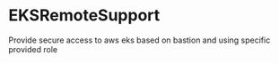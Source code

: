 # EKSRemoteSupport
Provide secure access to aws eks based on bastion and using specific provided role
